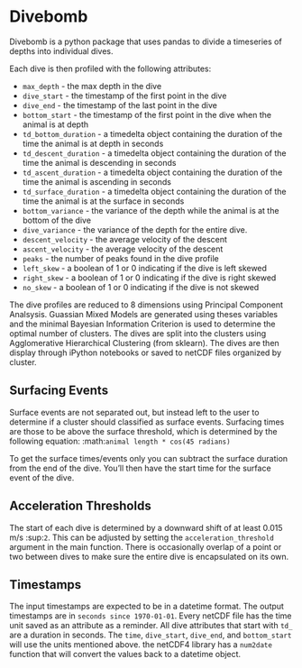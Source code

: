 Divebomb
========
Divebomb is a python package that uses pandas to divide a timeseries of depths into individual dives.

Each dive is then profiled with the following attributes:

- ``max_depth`` - the max depth in the dive
- ``dive_start`` - the timestamp of the first point in the dive
- ``dive_end`` - the timestamp of the last point in the dive
- ``bottom_start`` - the timestamp of the first point in the dive when the animal is at depth
- ``td_bottom_duration`` - a timedelta object containing the duration of the time the animal is at depth in seconds
- ``td_descent_duration`` - a timedelta object containing the duration of the time the animal is descending in seconds
- ``td_ascent_duration`` - a timedelta object containing the duration of the time the animal is ascending in seconds
- ``td_surface_duration`` - a timedelta object containing the duration of the time the animal is at the surface in seconds
- ``bottom_variance`` - the variance of the depth while the animal is at the bottom of the dive
- ``dive_variance`` - the variance of the depth for the entire dive.
- ``descent_velocity`` - the average velocity of the descent
- ``ascent_velocity`` - the average velocity of the descent
- ``peaks`` - the number of peaks found in the dive profile
- ``left_skew`` - a boolean of 1 or 0 indicating if the dive is left skewed
- ``right_skew`` - a boolean of 1 or 0 indicating if the dive is right skewed
- ``no_skew`` - a boolean of 1 or 0 indicating if the dive is not skewed

The dive profiles are reduced to 8 dimensions using Principal Component Analsysis. Guassian Mixed Models are generated using theses variables
and the minimal Bayesian Information Criterion is used to determine the optimal number of clusters. The dives are split into the clusters using
Agglomerative Hierarchical Clustering (from sklearn). The dives are then display through iPython notebooks or saved to netCDF files organized by cluster.


Surfacing Events
----------------
Surface events are not separated out, but instead left to the user to determine if a cluster should classified as surface events.
Surfacing times are those to be above the surface threshold, which is determined by the following equation:
:math:`animal length * cos(45 radians)`

To get the surface times/events only you can subtract the surface duration from the end of the dive. You’ll then have the start
time for the surface event of the dive.


Acceleration Thresholds
-----------------------
The start of each dive is determined by a downward shift of at least 0.015 m/s :sup:`2`. This can be adjusted by setting the
``acceleration_threshold`` argument in the main function. There is occasionally overlap of a point or two between dives to make
sure the entire dive is encapsulated on its own.


Timestamps
----------
The input timestamps are expected to be in a datetime format. The output timestamps are in ``seconds since 1970-01-01``.
Every netCDF file has the time unit saved as an attribute as a reminder. All dive attributes that start with ``td_`` are
a duration in seconds. The ``time``, ``dive_start``, ``dive_end``, and ``bottom_start`` will use the units mentioned above.
the netCDF4 library has a ``num2date`` function that will convert the values back to a datetime object.
